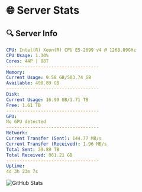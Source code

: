 # 🌐 Server Stats
## 🔍 Server Info
```yaml
CPU: Intel(R) Xeon(R) CPU E5-2699 v4 @ 1268.09GHz
CPU Usage: 1.30%
Cores: 44P | 88T
-----------------------------------
Memory:
Current Usage: 9.58 GB/503.74 GB
Available: 490.89 GB
-----------------------------------
Disk:
Current Usage: 16.99 GB/1.71 TB
Free: 1.61 TB
-----------------------------------
GPU:
No GPU detected
-----------------------------------
Network:
Current Transfer (Sent): 144.77 MB/s
Current Transfer (Received): 1.96 MB/s
Total Sent: 39.89 TB
Total Received: 861.21 GB
-----------------------------------
Uptime:
4d 3h 23m 7s
```
![GitHub Stats](https://img.shields.io/badge/Updated-2025-02-12_02:06:25-blue)